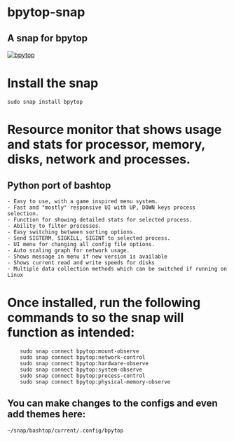 # bpytop-snap
## A snap for bpytop

[![bpytop](https://snapcraft.io//bpytop/badge.svg)](https://snapcraft.io/bpytop)

# Install the snap

`sudo snap install bpytop`

# Resource monitor that shows usage and stats for processor, memory, disks, network and processes.
## Python port of bashtop
  
    - Easy to use, with a game inspired menu system.
    - Fast and "mostly" responsive UI with UP, DOWN keys process selection.
    - Function for showing detailed stats for selected process.
    - Ability to filter processes.
    - Easy switching between sorting options.
    - Send SIGTERM, SIGKILL, SIGINT to selected process.
    - UI menu for changing all config file options.
    - Auto scaling graph for network usage.
    - Shows message in menu if new version is available
    - Shows current read and write speeds for disks
    - Multiple data collection methods which can be switched if running on Linux
  
# Once installed, run the following commands to so the snap will function as intended:
```        
    sudo snap connect bpytop:mount-observe
    sudo snap connect bpytop:network-control
    sudo snap connect bpytop:hardware-observe
    sudo snap connect bpytop:system-observe
    sudo snap connect bpytop:process-control
    sudo snap connect bpytop:physical-memory-observe
```    
## You can make changes to the configs and even add themes here:

`~/snap/bashtop/current/.config/bpytop`
